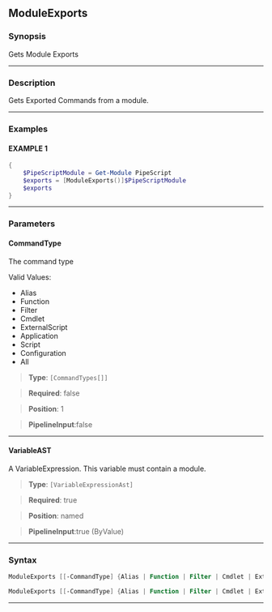 ModuleExports
-------------
### Synopsis
Gets Module Exports

---
### Description

Gets Exported Commands from a module.

---
### Examples
#### EXAMPLE 1
```PowerShell
{
    $PipeScriptModule = Get-Module PipeScript
    $exports = [ModuleExports()]$PipeScriptModule
    $exports
}
```

---
### Parameters
#### **CommandType**

The command type



Valid Values:

* Alias
* Function
* Filter
* Cmdlet
* ExternalScript
* Application
* Script
* Configuration
* All



> **Type**: ```[CommandTypes[]]```

> **Required**: false

> **Position**: 1

> **PipelineInput**:false



---
#### **VariableAST**

A VariableExpression.  This variable must contain a module.



> **Type**: ```[VariableExpressionAst]```

> **Required**: true

> **Position**: named

> **PipelineInput**:true (ByValue)



---
### Syntax
```PowerShell
ModuleExports [[-CommandType] {Alias | Function | Filter | Cmdlet | ExternalScript | Application | Script | Configuration | All}] [<CommonParameters>]
```
```PowerShell
ModuleExports [[-CommandType] {Alias | Function | Filter | Cmdlet | ExternalScript | Application | Script | Configuration | All}] -VariableAST <VariableExpressionAst> [<CommonParameters>]
```
---

